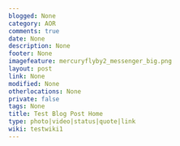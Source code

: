 ```yaml
---
blogged: None
category: AOR
comments: true
date: None
description: None
footer: None
imagefeature: mercuryflyby2_messenger_big.png
layout: post
link: None
modified: None
otherlocations: None
private: false
tags: None
title: Test Blog Post Home
type: photo|video|status|quote|link
wiki: testwiki1
---
```

<!--summary-->